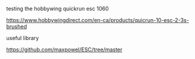 


testing the hobbywing quickrun esc 1060


https://www.hobbywingdirect.com/en-ca/products/quicrun-10-esc-2-3s-brushed



useful library

https://github.com/maxpowel/ESC/tree/master

